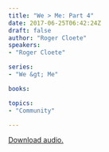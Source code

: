 ```yaml
---
title: "We > Me: Part 4"
date: 2017-06-25T06:42:24Z
draft: false
author: "Roger Cloete"
speakers:
- "Roger Cloete"

series:
- "We &gt; Me"

books:

topics:
- "Community"

---
```

[Download audio.](http://renownchurch.s3.amazonaws.com/sermons/2017/06/2017-06-25_We_Me-Pt4_LQ.mp3)